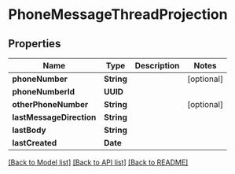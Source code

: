# PhoneMessageThreadProjection

## Properties
Name | Type | Description | Notes
------------ | ------------- | ------------- | -------------
**phoneNumber** | **String** |  | [optional] 
**phoneNumberId** | **UUID** |  | 
**otherPhoneNumber** | **String** |  | [optional] 
**lastMessageDirection** | **String** |  | 
**lastBody** | **String** |  | 
**lastCreated** | **Date** |  | 

[[Back to Model list]](../README#documentation-for-models) [[Back to API list]](../README#documentation-for-api-endpoints) [[Back to README]](../README)



